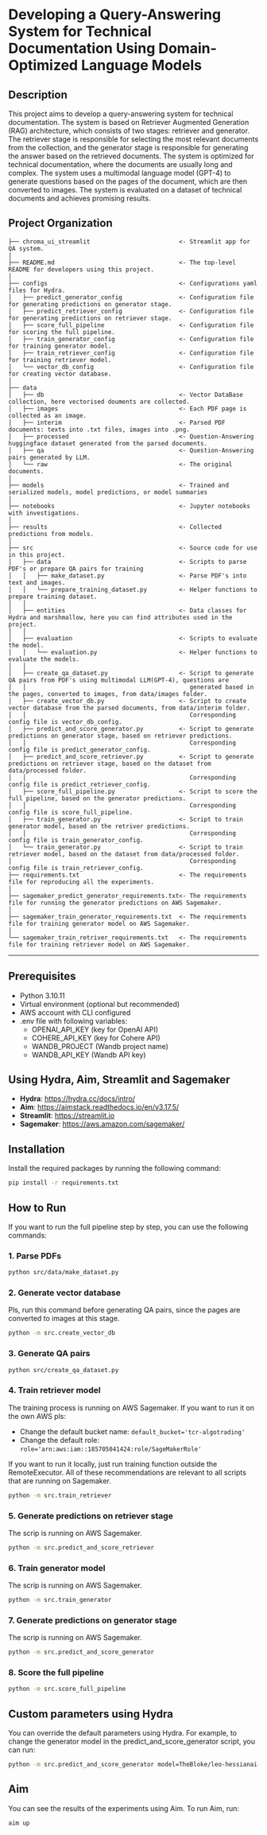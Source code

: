 Developing a Query-Answering System for Technical Documentation Using Domain-Optimized Language Models
==============================

## Description

This project aims to develop a query-answering system for technical documentation. The system is based on Retriever Augmented Generation (RAG) architecture, which consists of two stages: retriever and generator. The retriever stage is responsible for selecting the most relevant documents from the collection, and the generator stage is responsible for generating the answer based on the retrieved documents. The system is optimized for technical documentation, where the documents are usually long and complex. The system uses a multimodal language model (GPT-4) to generate questions based on the pages of the document, which are then converted to images. The system is evaluated on a dataset of technical documents and achieves promising results.

Project Organization
------------
    ├── chroma_ui_streamlit                         <- Streamlit app for QA system.
    │
    ├── README.md                                   <- The top-level README for developers using this project.
    │
    ├── configs                                     <- Configurations yaml files for Hydra.
    │   ├── predict_generator_config                <- Configuration file for generating predictions on generator stage.
    │   ├── predict_retriever_config                <- Configuration file for generating predictions on retriever stage.
    │   ├── score_full_pipeline                     <- Configuration file for scoring the full pipeline.
    │   ├── train_generator_config                  <- Configuration file for training generator model.
    │   ├── train_retriever_config                  <- Configuration file for training retriever model.
    │   └── vector_db_config                        <- Configuration file for creating vector database.
    │
    ├── data
    │   ├── db                                      <- Vector DataBase collection, here vectorised douments are collected.
    │   ├── images                                  <- Each PDF page is collected as an image.
    │   ├── interim                                 <- Parsed PDF documents: texts into .txt files, images into .png.
    │   ├── processed                               <- Question-Answering huggingface dataset generated from the parsed documents.
    │   ├── qa                                      <- Question-Answering pairs generated by LLM.
    │   └── raw                                     <- The original documents.
    │
    ├── models                                      <- Trained and serialized models, model predictions, or model summaries
    │
    ├── notebooks                                   <- Jupyter notebooks with investigations.
    │
    ├── results                                     <- Collected predictions from models.
    │
    ├── src                                         <- Source code for use in this project.
    │   ├── data                                    <- Scripts to parse PDF's or prepare QA pairs for training
    │   │   ├── make_dataset.py                     <- Parse PDF's into text and images.
    │   │   └── prepare_training_dataset.py         <- Helper functions to prepare training dataset.
    │   │
    │   ├── entities                                <- Data classes for Hydra and marshmallow, here you can find attributes used in the project.
    │   │
    │   ├── evaluation                              <- Scripts to evaluate the model.
    │   │   └── evaluation.py                       <- Helper functions to evaluate the models.
    │   │
    │   ├── create_qa_dataset.py                    <- Script to generate QA pairs from PDF's using multimodal LLM(GPT-4), questions are
    │   │                                              generated based in the pages, converted to images, from data/images folder.
    │   ├── create_vector_db.py                     <- Script to create vector database from the parsed documents, from data/interim folder.
    │   │                                              Corresponding config file is vector_db_config.
    │   ├── predict_and_score_generator.py          <- Script to generate predictions on generator stage, based on retriever predictions.
    │   │                                              Corresponding config file is predict_generator_config.
    │   ├── predict_and_score_retriever.py          <- Script to generate predictions on retriever stage, based on the dataset from data/processed folder.
    │   │                                              Corresponding config file is predict_retriever_config.
    │   ├── score_full_pipeline.py                  <- Script to score the full pipeline, based on the generator predictions.
    │   │                                              Corresponding config file is score_full_pipeline.
    │   ├── train_generator.py                      <- Script to train generator model, based on the retriver predictions.
    │   │                                              Corresponding config file is train_generator_config.
    │   └── train_generator.py                      <- Script to train retriever model, based on the dataset from data/processed folder.
    │                                                  Corresponding config file is train_retriever_config.
    ├── requirements.txt                            <- The requirements file for reproducing all the experiments.
    │
    ├── sagemaker_predict_generator_requirements.txt<- The requirements file for running the generator predictions on AWS Sagemaker.
    │
    ├── sagemaker_train_generator_requirements.txt  <- The requirements file for training generator model on AWS Sagemaker.
    │
    └── sagemaker_train_retriver_requirements.txt   <- The requirements file for training retriever model on AWS Sagemaker.


--------

## Prerequisites

- Python 3.10.11
- Virtual environment (optional but recommended)
- AWS account with CLI configured
- .env file with following variables:
    - OPENAI_API_KEY (key for OpenAI API)
    - COHERE_API_KEY (key for Cohere API)
    - WANDB_PROJECT (Wandb project name)
    - WANDB_API_KEY (Wandb API key)

## Using Hydra, Aim, Streamlit and Sagemaker

- **Hydra**: https://hydra.cc/docs/intro/
- **Aim**: https://aimstack.readthedocs.io/en/v3.17.5/
- **Streamlit**: https://streamlit.io
- **Sagemaker**: https://aws.amazon.com/sagemaker/

## Installation

Install the required packages by running the following command:

```bash
pip install -r requirements.txt
```

## How to Run

If you want to run the full pipeline step by step, you can use the following commands:

### 1. Parse PDFs

```bash
python src/data/make_dataset.py
```

### 2. Generate vector database

Pls, run this command before generating QA pairs, since the pages are converted to images at this stage.

```bash
python -m src.create_vector_db
```

### 3. Generate QA pairs

```bash
python src/create_qa_dataset.py
```

### 4. Train retriever model

The training process is running on AWS Sagemaker. If you want to run it on the own AWS pls:
- Change the default bucket name: `default_bucket='tcr-algotrading'`
- Change the default role: `role='arn:aws:iam::185705041424:role/SageMakerRole'`

If you want to run it locally, just run training function outside the RemoteExecutor. All of these recommendations are relevant to all scripts that are running on Sagemaker.

```bash
python -m src.train_retriever
```

### 5. Generate predictions on retriever stage

The scrip is running on AWS Sagemaker.

```bash
python -m src.predict_and_score_retriever
```

### 6. Train generator model

The scrip is running on AWS Sagemaker.

```bash
python -m src.train_generator
```

### 7. Generate predictions on generator stage

The scrip is running on AWS Sagemaker.

```bash
python -m src.predict_and_score_generator
```

### 8. Score the full pipeline

```bash
python -m src.score_full_pipeline
```

## Custom parameters using Hydra

You can override the default parameters using Hydra. For example, to change the generator model in the predict_and_score_generator script, you can run:

```bash
python -m src.predict_and_score_generator model=TheBloke/leo-hessianai-70B-chat-AWQ
```

## Aim

You can see the results of the experiments using Aim. To run Aim, run:

```bash
aim up
```